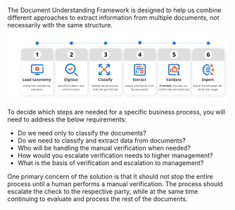 
The Document Understanding Framework is designed to help us combine different approaches to extract information from multiple documents, not necessarily with the same structure.

![alt text](https://github.com/bacdillon/UiPath-Intelligent-Document-Processing/blob/main/DU.JPG)

To decide which steps are needed for a specific business process, you will need to address the below requirements:
* Do we need only to classify the documents?
* Do we need to classify and extract data from documents?
* Who will be handling the manual verification when needed?
* How would you escalate verification needs to higher management?
* What is the basis of verification and escalation to management?

One primary concern of the solution is that it should not stop the entire process until a human performs a manual verification. The process should escalate the check to the respective party, while at the same time continuing to evaluate and process the rest of the documents.
